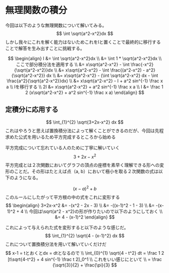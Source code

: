 # 無理関数の積分
今回は以下のような無理関数について解いてみる。
$$
\int \sqrt{a^2-x^2}dx
$$
しかし我々にこれを解く能力はないためこれをIと置くことで最終的に移行することで解答を生み出すことに挑戦する。

$$
\begin{align}
I &= \int \sqrt{a^2-x^2}dx \\
&= \int 1 * \sqrt{a^2-x^2}dx \\
ここで部分積分法を適用する \\
&= x\sqrt{a^2-x^2} - \int \frac{-x^2}{\sqrt{a^2-x^2}}dx \\
&= x\sqrt{a^2-x^2} - \int \frac{(a^2-x^2) - a^2}{\sqrt{a^2-x^2}} dx \\
&= x\sqrt{a^2-x^2} - (\int \sqrt{a^2-x^2} dx - \int \frac{a^2}{\sqrt{a^2-x^2}}dx) \\
&= x\sqrt{a^2-x^2} - I + a^2 sin^{-1} \frac x a \\
Iを移行する \\
2I &= x\sqrt{a^2-x^2} + a^2 sin^{-1} \frac x a \\
I &= \frac 1 2 (x\sqrt{a^2-x^2} + a^2 sin^{-1} \frac x a)
\end{align}
$$

## 定積分に応用する
$$
\int_{1}^{2} \sqrt{3+2x-x^2} dx
$$
これはやろうと思えば置換積分法によって解くことができるのだが、今回は先程求めた公式を用いるため平方完成するところから始める

平方完成について忘れている人のために丁寧に解いていく
$$
3 + 2x - x^2
$$
平方完成とは２次関数においてグラフの頂点の座標を素早く理解できる形への変形のことだ。その形はたとえば点（a, b）において極小を取る２次関数の式は以下のようになる。

$$
(x-a)^2 + b
$$
このルールにしたがって平方根の中の式をこれに変形する
$$
\begin{align}
3+2x-x^2 &= -(x^2 - 2x - 3) \\
&= -((x-1)^2 - 1 - 3) \\
&= -(x-1)^2 + 4 \\
今回は\sqrt{a^2 - x^2}の形が作りたいので以下のようにしておく \\
&= 4 - (x-1)^2
\end{align}
$$

これによって与えられた式を変形すると以下のような感じだ。
$$
\int_{1}^{2} \sqrt{4 - (x-1)^2} dx
$$
これについて置換積分法を用いて解いていくだけだ
$$
x-1 = tとおくとdx = dtとなるので \\
\int_{0}^{1} \sqrt{4 - t^2} dt = \frac 1 2 [t\sqrt{4-t^2} + 4 sin^{-1} \frac t 2]_0^1 \\
これをいい感じにといて \\
= \frac {\sqrt{3}}{2} + \frac{\pi}{3}
$$